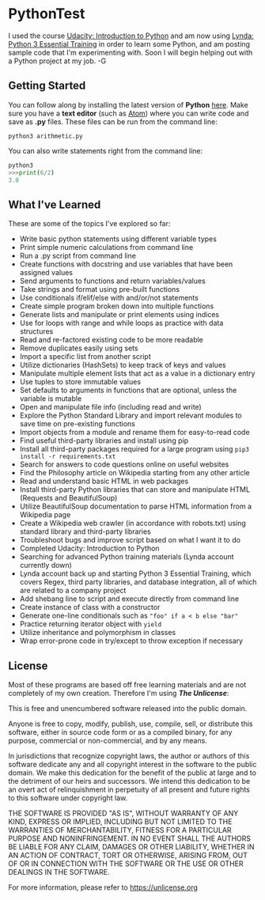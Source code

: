 # PythonTest
I used the course [Udacity: Introduction to Python](https://www.udacity.com/course/introduction-to-python--ud1110) and am now using [Lynda: Python 3 Essential Training](https://www.lynda.com/Python-tutorials/Python-3-Essential-Training/62226-2.html) in order to learn some Python, and am posting sample code that I'm experimenting with. Soon I will begin helping out with a Python project at my job.
-G

## Getting Started
You can follow along by installing the latest version of **Python** [here](https://www.python.org/downloads/). Make sure you have a **text editor** (such as [Atom](https://atom.io/)) where you can write code and save as **.py** files. These files can be run from the command line:
```
python3 arithmetic.py
```

You can also write statements right from the command line:
```python
python3
>>>print(6/2)
3.0
```

## What I've Learned
These are some of the topics I've explored so far:
* Write basic python statements using different variable types
* Print simple numeric calculations from command line
* Run a .py script from command line
* Create functions with docstring and use variables that have been assigned values
* Send arguments to functions and return variables/values
* Take strings and format using pre-built functions
* Use conditionals if/elif/else with and/or/not statements
* Create simple program broken down into multiple functions
* Generate lists and manipulate or print elements using indices
* Use for loops with range and while loops as practice with data structures
* Read and re-factored existing code to be more readable
* Remove duplicates easily using sets
* Import a specific list from another script
* Utilize dictionaries (HashSets) to keep track of keys and values
* Manipulate multiple element lists that act as a value in a dictionary entry
* Use tuples to store immutable values
* Set defaults to arguments in functions that are optional, unless the variable is mutable
* Open and manipulate file info (including read and write)
* Explore the Python Standard Library and import relevant modules to save time on pre-existing functions
* Import objects from a module and rename them for easy-to-read code
* Find useful third-party libraries and install using pip
* Install all third-party packages required for a large program using ```pip3 install -r requirements.txt```
* Search for answers to code questions online on useful websites
* Find the Philosophy article on Wikipedia starting from any other article
* Read and understand basic HTML in web packages
* Install third-party Python libraries that can store and manipulate HTML (Requests and BeautifulSoup)
* Utilize BeautifulSoup documentation to parse HTML information from a Wikipedia page
* Create a Wikipedia web crawler (in accordance with robots.txt) using standard library and third-party libraries
* Troubleshoot bugs and improve script based on what I want it to do
* Completed Udacity: Introduction to Python
* Searching for advanced Python training materials (Lynda account currently down)
* Lynda account back up and starting Python 3 Essential Training, which covers Regex, third party libraries, and database integration, all of which are related to a company project
* Add shebang line to script and execute directly from command line
* Create instance of class with a constructor
* Generate one-line conditionals such as ```"foo" if a < b else "bar"```
* Practice returning iterator object with ```yield```
* Utilize inheritance and polymorphism in classes
* Wrap error-prone code in try/except to throw exception if necessary

## License
Most of these programs are based off free learning materials and are not completely of my own creation. Therefore I'm using **_The Unlicense_**:

This is free and unencumbered software released into the public domain.

Anyone is free to copy, modify, publish, use, compile, sell, or
distribute this software, either in source code form or as a compiled
binary, for any purpose, commercial or non-commercial, and by any
means.

In jurisdictions that recognize copyright laws, the author or authors
of this software dedicate any and all copyright interest in the
software to the public domain. We make this dedication for the benefit
of the public at large and to the detriment of our heirs and
successors. We intend this dedication to be an overt act of
relinquishment in perpetuity of all present and future rights to this
software under copyright law.

THE SOFTWARE IS PROVIDED "AS IS", WITHOUT WARRANTY OF ANY KIND,
EXPRESS OR IMPLIED, INCLUDING BUT NOT LIMITED TO THE WARRANTIES OF
MERCHANTABILITY, FITNESS FOR A PARTICULAR PURPOSE AND NONINFRINGEMENT.
IN NO EVENT SHALL THE AUTHORS BE LIABLE FOR ANY CLAIM, DAMAGES OR
OTHER LIABILITY, WHETHER IN AN ACTION OF CONTRACT, TORT OR OTHERWISE,
ARISING FROM, OUT OF OR IN CONNECTION WITH THE SOFTWARE OR THE USE OR
OTHER DEALINGS IN THE SOFTWARE.

For more information, please refer to <https://unlicense.org>
